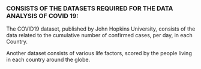 <H3>CONSISTS OF THE DATASETS REQUIRED FOR THE DATA ANALYSIS OF COVID 19:</H3>
	<P>The COVID19 dataset, published by John Hopkins University, consists of the data related to the cumulative number of confirmed cases, per day, in each Country. </P>
	<P>Another dataset consists of various life factors, scored by the people living in each country around the globe.</P>
